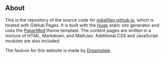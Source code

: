 ## About
This is the repository of the source code for [mikelilley.github.io](https://mikelilley.github.io/), which is hosted with GitHub Pages. It is built with the [Hugo](https://gohugo.io/) static site generator and uses the [PaperMod](https://github.com/adityatelange/hugo-PaperMod) theme template. The content pages are written in a mixture of HTML, Markdown, and MathJax. Additional CSS and JavaScript modules are also included.

The favicon for this website is made by [Dreamstale](https://www.flaticon.com/free-icon/technology_519178).
